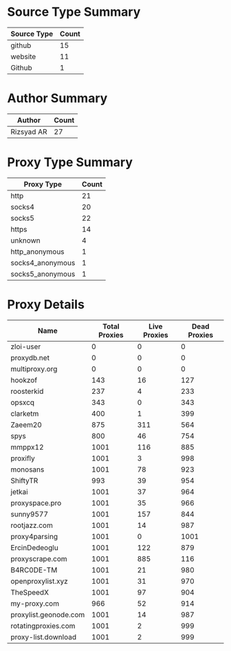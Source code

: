 # Source Type Summary

| Source Type | Count |
|-------------|-------|
| github | 15 |
| website | 11 |
| Github | 1 |


# Author Summary

| Author | Count |
|--------|-------|
| Rizsyad AR | 27 |


# Proxy Type Summary

| Proxy Type | Count |
|------------|-------|
| http | 21 |
| socks4 | 20 |
| socks5 | 22 |
| https | 14 |
| unknown | 4 |
| http_anonymous | 1 |
| socks4_anonymous | 1 |
| socks5_anonymous | 1 |


# Proxy Details

| Name | Total Proxies | Live Proxies | Dead Proxies |
|------|---------------|--------------|---------------|
| zloi-user | 0 | 0 | 0 |
| proxydb.net | 0 | 0 | 0 |
| multiproxy.org | 0 | 0 | 0 |
| hookzof | 143 | 16 | 127 |
| roosterkid | 237 | 4 | 233 |
| opsxcq | 343 | 0 | 343 |
| clarketm | 400 | 1 | 399 |
| Zaeem20 | 875 | 311 | 564 |
| spys | 800 | 46 | 754 |
| mmppx12 | 1001 | 116 | 885 |
| proxifly | 1001 | 3 | 998 |
| monosans | 1001 | 78 | 923 |
| ShiftyTR | 993 | 39 | 954 |
| jetkai | 1001 | 37 | 964 |
| proxyspace.pro | 1001 | 35 | 966 |
| sunny9577 | 1001 | 157 | 844 |
| rootjazz.com | 1001 | 14 | 987 |
| proxy4parsing | 1001 | 0 | 1001 |
| ErcinDedeoglu | 1001 | 122 | 879 |
| proxyscrape.com | 1001 | 885 | 116 |
| B4RC0DE-TM | 1001 | 21 | 980 |
| openproxylist.xyz | 1001 | 31 | 970 |
| TheSpeedX | 1001 | 97 | 904 |
| my-proxy.com | 966 | 52 | 914 |
| proxylist.geonode.com | 1001 | 14 | 987 |
| rotatingproxies.com | 1001 | 2 | 999 |
| proxy-list.download | 1001 | 2 | 999 |
